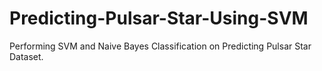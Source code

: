 # Predicting-Pulsar-Star-Using-SVM
Performing SVM and Naive Bayes Classification on Predicting Pulsar Star Dataset.
